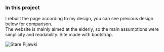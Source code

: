 ### In this project<br>
I rebuilt the page according to my design, you can see previous design below for comparison. <br>
The website is mainly aimed at the elderly, so the main assumptions were simplicity and readability.
Site made with bootstrap.

![Stare Pijawki](https://user-images.githubusercontent.com/110737422/192045984-729fe7f5-f491-4db1-9f8a-95db055361cb.png)
